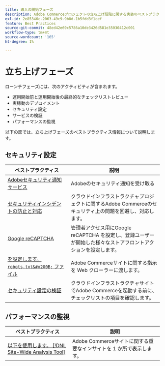 ```yaml
---
title: 導入の開始フェーズ
description: Adobe Commerceプロジェクトの立ち上げ段階に関する実装のベストプラクティスについて説明します。
exl-id: 2e85346c-2063-49c9-9b8d-1b5fdd3f1cef
feature: Best Practices
source-git-commit: 48ed42e69c5786a10de3426d581e35030412c001
workflow-type: tm+mt
source-wordcount: '165'
ht-degree: 1%

---
```


# 立ち上げフェーズ

ローンチフェーズには、次のアクティビティが含まれます。

- 運用開始前と運用開始後の最終的なチェックリストレビュー
- 実稼動のデプロイメント
- セキュリティ設定
- サービスの検証
- パフォーマンスの監視

以下の節では、立ち上げフェーズのベストプラクティス情報について説明します。

## セキュリティ設定

| ベストプラクティス | 説明 |
|------------------------------------------------------------------------------------------------------------------------------------|---------------------------------------------------------------------------------------------------------------|
| [Adobeセキュリティ通知サー&#x200B;ビス](https://www.adobe.com/subscription/adbeSecurityNotifications.html) | Adobeのセキュリティ通知を受け取る |
| [セキュリティインシデントの防止と対応](prevent-respond-security-incident.md) | クラウドインフラストラクチャプロジェクトに関するAdobe Commerceのセキュリティ上の問題を回避し、対応します。 |
| [Google reCAPTCHA](https://experienceleague.adobe.com/docs/commerce-admin/systems/security/captcha/security-google-recaptcha.html) | 管理者アクセス用にGoogle reCAPTCHA を設定し、登録ユーザーが開始した様々なストアフロントアクションを設定します。 |
| [を設定します。 `robots.txt&#x200B;` ファイル](robots-txt.md) | Adobe Commerceサイトに関する指示を Web クローラーに渡します。 |
| [セキュリティ設定の検証](https://experienceleague.adobe.com/docs/commerce-cloud-service/user-guide/launch/checklist.html) | クラウドインフラストラクチャサイトでAdobe Commerceを起動する前に、チェックリストの項目を確認します。 |

## パフォーマンスの監視

| ベストプラクティス | 説明 |
|------------------------------------------------------------------------------------------------------------------------------------------------|----------------------------------------------------------------------|
| [以下を使用します。 [!DNL Site-Wide Analysis Tool]](../../../tools/site-wide-analysis-tool/intro.md#integrations-with-other-adobe-commerce-support-tools) | Adobe Commerceサイトに関する重要なインサイトを 1 か所で表示します。 |
